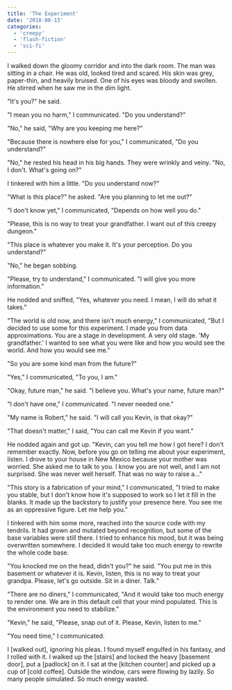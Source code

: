 ```yaml
---
title: 'The Experiment'
date: '2018-08-13'
categories:
  - 'creepy'
  - 'flash-fiction'
  - 'sci-fi'
---
```


I walked down the gloomy corridor and into the dark room. The man was sitting in
a chair. He was old, looked tired and scared. His skin was grey, paper-thin, and
heavily bruised. One of his eyes was bloody and swollen. He stirred when he saw
me in the dim light.

<!-- truncate -->

"It's you?" he said.

"I mean you no harm," I communicated. "Do you understand?"

"No," he said, "Why are you keeping me here?"

"Because there is nowhere else for you," I communicated, "Do you understand?"

"No," he rested his head in his big hands. They were wrinkly and veiny. "No, I
don't. What's going on?"

I tinkered with him a little. "Do you understand now?"

"What is this place?" he asked. "Are you planning to let me out?"

"I don't know yet," I communicated, "Depends on how well you do."

"Please, this is no way to treat your grandfather. I want out of this creepy
dungeon."

"This place is whatever you make it. It's your perception. Do you understand?"

"No," he began sobbing.

"Please, try to understand," I communicated. "I will give you more information."

He nodded and sniffed, "Yes, whatever you need. I mean, I will do what it
takes."

"The world is old now, and there isn't much energy," I communicated, "But I
decided to use some for this experiment. I made you from data approximations.
You are a stage in development. A very old stage. 'My grandfather.' I wanted to
see what you were like and how you would see the world. And how you would see
me."

"So you are some kind man from the future?"

"Yes," I communicated, "To you, I am."

"Okay, future man," he said. "I believe you. What's your name, future man?"

"I don't have one," I communicated. "I never needed one."

"My name is Robert," he said. "I will call you Kevin, is that okay?"

"That doesn't matter," I said, "You can call me Kevin if you want."

He nodded again and got up. "Kevin, can you tell me how I got here? I don't
remember exactly. Now, before you go on telling me about your experiment,
listen. I drove to your house in New Mexico because your mother was worried. She
asked me to talk to you. I know you are not well, and I am not surprised. She
was never well herself. That was no way to raise a..."

"This story is a fabrication of your mind," I communicated, "I tried to make you
stable, but I don't know how it's supposed to work so I let it fill in the
blanks. It made up the backstory to justify your presence here. You see me as an
oppressive figure. Let me help you."

I tinkered with him some more, reached into the source code with my tendrils. It
had grown and mutated beyond recognition, but some of the base variables were
still there. I tried to enhance his mood, but it was being overwritten
somewhere. I decided it would take too much energy to rewrite the whole code
base.

"You knocked me on the head, didn't you?" he said. "You put me in this basement
or whatever it is. Kevin, listen, this is no way to treat your grandpa. Please,
let's go outside. Sit in a diner. Talk."

"There are no diners," I communicated, "And it would take too much energy to
render one. We are in this default cell that your mind populated. This is the
environment you need to stabilize."

"Kevin," he said, "Please, snap out of it. Please, Kevin, listen to me."

"You need time," I communicated.

I \[walked out\], ignoring his pleas. I found myself engulfed in his fantasy,
and I rolled with it. I walked up the \[stairs\] and locked the heavy \[basement
door\], put a \[padlock\] on it. I sat at the \[kitchen counter\] and picked up
a cup of \[cold coffee\]. Outside the window, cars were flowing by lazily. So
many people simulated. So much energy wasted.
